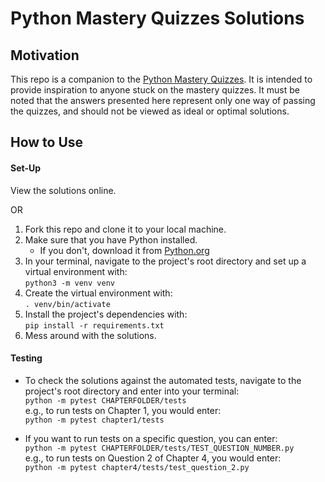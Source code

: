 # Python Mastery Quizzes Solutions

## Motivation
This repo is a companion to the [Python Mastery Quizzes](https://github.com/marcusventin/python-mastery-quizzes). It is intended to provide inspiration to anyone stuck on the mastery quizzes. It must be noted that the answers presented here represent only one way of passing the quizzes, and should not be viewed as ideal or optimal solutions.

## How to Use
#### Set-Up
View the solutions online. 
  
OR  
  
1. Fork this repo and clone it to your local machine.
2. Make sure that you have Python installed.
    * If you don't, download it from [Python.org](https://www.python.org/)
3. In your terminal, navigate to the project's root directory and set up a virtual environment with:
    <br>`python3 -m venv venv`
4. Create the virtual environment with:
    <br>`. venv/bin/activate`
5. Install the project's dependencies with:
    <br>`pip install -r requirements.txt`
5. Mess around with the solutions.

#### Testing
* To check the solutions against the automated tests, navigate to the project's root directory and enter into your terminal:  
`python -m pytest CHAPTERFOLDER/tests`  
e.g., to run tests on Chapter 1, you would enter:  
`python -m pytest chapter1/tests`  

* If you want to run tests on a specific question, you can enter:  
`python -m pytest CHAPTERFOLDER/tests/TEST_QUESTION_NUMBER.py`  
e.g., to run tests on Question 2 of Chapter 4, you would enter:  
`python -m pytest chapter4/tests/test_question_2.py`  

